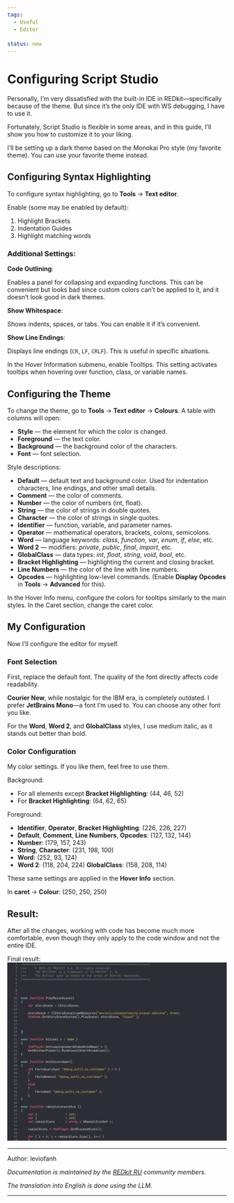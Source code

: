```yaml
---
tags:
  - Useful
  - Editor

status: new
---
```


# Configuring Script Studio

Personally, I’m very dissatisfied with the built-in IDE in REDkit—specifically because of the theme. 
But since it’s the only IDE with WS debugging, I have to use it.

Fortunately, Script Studio is flexible in some areas, and in this guide, I’ll show you how to customize it to your liking.

I’ll be setting up a dark theme based on the Monokai Pro style (my favorite theme). 
You can use your favorite theme instead.

## Configuring Syntax Highlighting

To configure syntax highlighting, go to **Tools** -> **Text editor**.

Enable (some may be enabled by default):

1. Highlight Brackets 
2. Indentation Guides 
3. Highlight matching words 

### Additional Settings:

**Code Outlining**:

Enables a panel for collapsing and expanding functions.
This can be convenient but looks bad since custom colors can’t be applied to it, and it doesn’t look good in dark themes.

**Show Whitespace**:

Shows indents, spaces, or tabs. You can enable it if it’s convenient.

**Show Line Endings**:

Displays line endings (`CR`, `LF`, `CRLF`). This is useful in specific situations.

In the Hover Information submenu, enable Tooltips. 
This setting activates tooltips when hovering over function, class, or variable names.

## Configuring the Theme 

To change the theme, go to **Tools** -> **Text editor** -> **Colours**. 
A table with columns will open:

- **Style** — the element for which the color is changed.
- **Foreground** — the text color.
- **Background** — the background color of the characters.
- **Font** — font selection.

Style descriptions:

- **Default** — default text and background color. Used for indentation characters, line endings, and other small details.
- **Comment** — the color of comments.
- **Number** — the color of numbers (int, float).
- **String** — the color of strings in double quotes.
- **Character** — the color of strings in single quotes.
- **Identifier** — function, variable, and parameter names.
- **Operator** — mathematical operators, brackets, colons, semicolons.
- **Word** — language keywords: _class_, _function_, _var_, _enum_, _if_, _else_, etc.
- **Word 2** — modifiers: _private_, _public_, _final_, _import_, etc.
- **GlobalClass** — data types: _int_, _float_, _string_, _void_, _bool_, etc.
- **Bracket Highlighting** — highlighting the current and closing bracket.
- **Line Numbers** — the color of the line with line numbers.
- **Opcodes**  — highlighting low-level commands. (Enable **Display Opcodes** in **Tools** -> **Advanced** for this).

In the Hover Info menu, configure the colors for tooltips similarly to the main styles. 
In the Caret section, change the caret color.

## My Configuration

Now I’ll configure the editor for myself. 

### Font Selection

First, replace the default font. The quality of the font directly affects code readability.

**Courier New**, while nostalgic for the IBM era, is completely outdated. 
I prefer **JetBrains Mono**—a font I’m used to. 
You can choose any other font you like.

For the **Word**, **Word 2**, and **GlobalClass** styles, I use medium italic, 
as it stands out better than bold.

### Color Configuration

My color settings. If you like them, feel free to use them.

Background:
- For all elements except **Bracket Highlighting**: (44, 46, 52)
- For **Bracket Highlighting**: (64, 62, 65)

Foreground:

- **Identifier**, **Operator**, **Bracket Highlighting**: (226, 226, 227)
- **Default**, **Сomment**, **Line Numbers**, **Opcodes**: (127, 132, 144)
- **Number**: (179, 157, 243)
- **String**, **Character**: (231, 198, 100)
- **Word**: (252, 93, 124)
- **Word 2**: (118, 204, 224)
**GlobalClass**: (158, 208, 114)

These same settings are applied in the **Hover Info** section.

In **caret** -> **Сolour**: (250, 250, 250)

## Result:

After all the changes, working with code has become much more comfortable, 
even though they only apply to the code window and not the entire IDE.

Final result:
![scriptstudio.webp](../../../assets/images/unnoficial_docs/usesful_features/scriptstudio.webp)

***
Author: leviofanh

*Documentation is maintained by the [REDkit RU](https://discord.gg/kRTEy8KcNa) community members.* 

_The translation into English is done using the LLM._
***
```